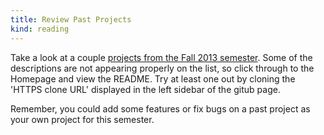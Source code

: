 ```yaml
---
title: Review Past Projects
kind: reading
---
```


Take a look at a couple
[projects from the Fall 2013 semester](/projects/#fall-2013).  Some of
the descriptions are not appearing properly on the list, so click
through to the Homepage and view the README.  Try at least one out by
cloning the 'HTTPS clone URL' displayed in the left sidebar of the
gitub page.

Remember, you could add some features or fix bugs on a past project as
your own project for this semester.
